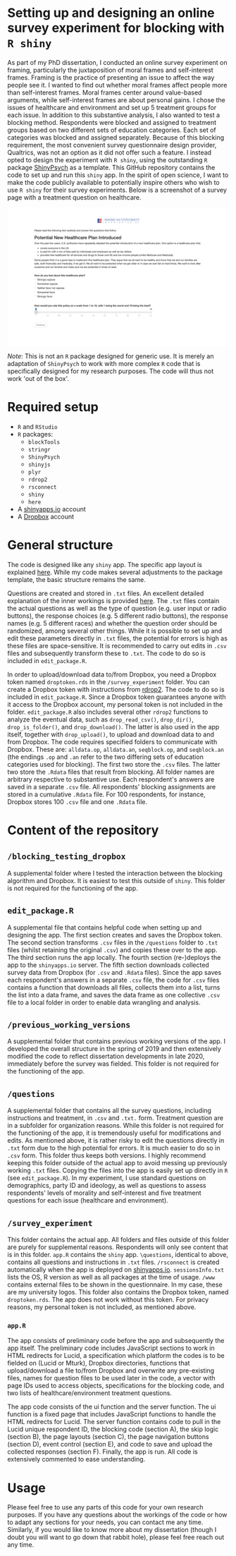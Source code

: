 # Setting up and designing an online survey experiment for blocking with `R shiny`

As part of my PhD dissertation, I conducted an online survey experiment on framing, particularly the juxtaposition of moral frames and self-interest frames. Framing is the practice of presenting an issue to affect the way people see it. I wanted to find out whether moral frames affect people more than self-interest frames. Moral frames center around value-based arguments, while self-interest frames are about personal gains. I chose the issues of healthcare and environment and set up 5 treatment groups for each issue. In addition to this substantive analysis, I also wanted to test a blocking method. Respondents were blocked and assigned to treatment groups based on two different sets of education categories. Each set of categories was blocked and assigned separately. Because of this blocking requirement, the most convenient survey questionnaire design provider, Qualtrics, was not an option as it did not offer such a feature. I instead opted to design the experiment with `R shiny`, using the outstanding `R` package [ShinyPsych](https://github.com/mdsteiner/ShinyPsych) as a template. This GitHub repository contains the code to set up and run this `shiny` app. In the spirit of open science, I want to make the code publicly available to potentially inspire others who wish to use `R shiny` for their survey experiments. Below is a screenshot of a survey page with a treatment question on healthcare.

<img src="survey_page.png" align="center" />

*Note*: This is not an `R` package designed for generic use. It is merely an adaptation of `ShinyPsych` to work with more complex `R` code that is specifically designed for my research purposes. The code will thus not work 'out of the box'.

# Required setup

* `R` and `RStudio`
* `R` packages:
    + `blockTools`
    + `stringr`
    + `ShinyPsych`
    + `shinyjs`
    + `plyr`
    + `rdrop2`
    + `rsconnect`
    + `shiny`
    + `here`
* A [shinyapps.io](https://www.shinyapps.io) account
* A [Dropbox](https://www.dropbox.com) account

# General structure

The code is designed like any `shiny` app. The specific app layout is explained [here](https://rpubs.com/msteiner/ShinyPsych_SurveyTutorial). While my code makes several adjustments to the package template, the basic structure remains the same.

Questions are created and stored in `.txt` files. An excellent detailed explanation of the inner workings is provided [here](https://rpubs.com/msteiner/ShinyPsych_TextfileTutorial). The `.txt` files contain the actual questions as well as the type of question (e.g. user input or radio buttons), the response choices (e.g. 5 different radio buttons), the response names (e.g. 5 different races) and whether the question order should be randomized, among several other things. While it is possible to set up and edit these parameters directly in `.txt` files, the potential for errors is high as these files are space-sensitive. It is recommended to carry out edits in `.csv` files and subsequently transform these to `.txt`. The code to do so is included in `edit_package.R`.

In order to upload/download data to/from Dropbox, you need a Dropbox token named `droptoken.rds` in the `/survey_experiment` folder. You can create a Dropbox token with instructions from [rdrop2](https://github.com/karthik/rdrop2). The code to do so is included in `edit_package.R`. Since a Dropbox token guarantees anyone with it access to the Dropbox account, my personal token is not included in the folder. 
`edit_package.R` also includes several other `rdrop2` functions to analyze the eventual data, such as `drop_read_csv()`, `drop_dir()`, `drop_is_folder()`, and `drop_download()`. The latter is also used in the app itself, together with `drop_upload()`, to upload and download data to and from Dropbox. 
The code requires specified folders to communicate with Dropbox. These are: `alldata.op`, `alldata.an`, `seqblock.op`, and `seqblock.an` (the endings `.op` and `.an` refer to the two differing sets of education categories used for blocking). The first two store the `.csv` files. The latter two store the `.Rdata` files that result from blocking. All folder names are arbitrary respective to substantive use.
Each respondent's answers are saved in a separate `.csv` file. All respondents' blocking assignments are stored in a cumulative `.Rdata` file. For 100 respondents, for instance, Dropbox stores 100 `.csv` file and one `.Rdata` file.

# Content of the repository

## `/blocking_testing_dropbox`

A supplemental folder where I tested the interaction between the blocking algorithm and Dropbox. It is easiest to test this outside of `shiny`. This folder is not required for the functioning of the app.

## `edit_package.R`

A supplemental file that contains helpful code when setting up and designing the app. The first section creates and saves the Dropbox token. The second section transforms `.csv` files in the `/questions` folder to `.txt` files (whilst retaining the original `.csv`) and copies these over to the app. The third section runs the app locally. The fourth section (re-)deploys the app to the `shinyapps.io` server. The fifth section downloads collected survey data from Dropbox (for `.csv` and `.Rdata` files). Since the app saves each respondent's answers in a separate `.csv` file, the code for `.csv` files contains a function that downloads all files, collects them into a list, turns the list into a data frame, and saves the data frame as one collective `.csv` file to a local folder in order to enable data wrangling and analysis.

## `/previous_working_versions`

A supplemental folder that contains previous working versions of the app. I developed the overall structure in the spring of 2019 and then extensively modified the code to reflect dissertation developments in late 2020, immediately before the survey was fielded. This folder is not required for the functioning of the app.

## `/questions`

A supplemental folder that contains all the survey questions, including instructions and treatment, in `.csv` and `.txt.` form. Treatment question are in a subfolder for organization reasons. While this folder is not required for the functioning of the app, it is tremendously useful for modifications and edits. As mentioned above, it is rather risky to edit the questions directly in `.txt` form due to the high potential for errors. It is much easier to do so in `.csv` form. This folder thus keeps both versions. I highly recommend keeping this folder outside of the actual app to avoid messing up previously working `.txt` files. Copying the files into the app is easily set up directly in `R` (see `edit_package.R`). In my experiment, I use standard questions on demographics, party ID and ideology, as well as questions to assess respondents' levels of morality and self-interest and five treatment questions for each issue (healthcare and environment).

## `/survey_experiment`

This folder contains the actual app. All folders and files outside of this folder are purely for supplemental reasons. Respondents will only see content that is in this folder. `app.R` contains the `shiny` app. `\questions`, identical to above, contains all questions and instructions in `.txt` files. `/rsconnect` is created automatically when the app is deployed on [shinyapps.io](https://www.shinyapps.io). `sessionsInfo.txt` lists the OS, R version as well as all packages at the time of usage. `/www` contains external files to be shown in the questionnaire. In my case, these are my university logos. This folder also contains the Dropbox token, named `droptoken.rds`. The app does not work without this token. For privacy reasons, my personal token is not included, as mentioned above.

### `app.R`

The app consists of preliminary code before the app and subsequently the app itself. The preliminary code includes JavaScript sections to work in HTML redirects for Lucid, a specification which platform the codes is to be fielded on (Lucid or Mturk), Dropbox directories, functions that upload/download a file to/from Dropbox and overwrite any pre-existing files, names for question files to be used later in the code, a vector with page IDs used to access objects, specifications for the blocking code, and two lists of healthcare/environment treatment questions.

The app code consists of the ui function and the server function. The ui function is a fixed page that includes JavaScript functions to handle the HTML redirects for Lucid. The server function contains code to pull in the Lucid unique respondent ID, the blocking code (section A), the skip logic (section B), the page layouts (section C), the page navigation buttons (section D), event control (section E), and code to save and upload the collected responses (section F). Finally, the app is run. All code is extensively commented to ease understanding.

# Usage

Please feel free to use any parts of this code for your own research purposes. If you have any questions about the workings of the code or how to adapt any sections for your needs, you can contact me any time. Similarly, if you would like to know more about my dissertation (though I doubt you will want to go down that rabbit hole), please feel free reach out any time.





